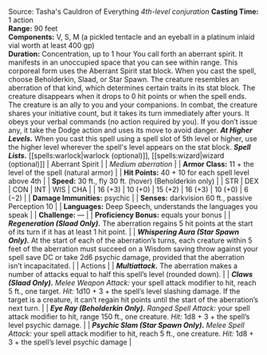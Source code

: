Source: Tasha's Cauldron of Everything
*4th-level conjuration*
**Casting Time:** 1 action  
**Range:** 90 feet  
**Components:** V, S, M (a pickled tentacle and an eyeball in a platinum inlaid vial worth at least 400 gp)  
**Duration:** Concentration, up to 1 hour
You call forth an aberrant spirit. It manifests in an unoccupied space that you can see within range. This corporeal form uses the Aberrant Spirit stat block. When you cast the spell, choose Beholderkin, Slaad, or Star Spawn. The creature resembles an aberration of that kind, which determines certain traits in its stat block. The creature disappears when it drops to 0 hit points or when the spell ends.
The creature is an ally to you and your companions. In combat, the creature shares your initiative count, but it takes its turn immediately after yours. It obeys your verbal commands (no action required by you). If you don’t issue any, it take the Dodge action and uses its move to avoid danger.
***At Higher Levels.*** When you cast this spell using a spell slot of 5th level or higher, use the higher level wherever the spell's level appears on the stat block.
***Spell Lists.*** [[spells:warlock|warlock (optional)]], [[spells:wizard|wizard (optional)]]
| Aberrant Spirit |
| *Medium aberration* |
| **Armor Class:** 11 + the level of the spell (natural armor) |
| **Hit Points:** 40 + 10 for each spell level above 4th |
| **Speed:** 30 ft., fly 30 ft. (hover) (Beholderkin only) |
| STR | DEX | CON | INT | WIS | CHA |
| 16 (+3) | 10 (+0) | 15 (+2) | 16 (+3) | 10 (+0) | 6 (−2) |
| **Damage Immunities:** psychic |
| **Senses:** darkvision 60 ft., passive Perception 10 |
| **Languages:** Deep Speech, understands the languages you speak |
| **Challenge:** — |
| **Proficiency Bonus:** equals your bonus |
| ***Regeneration (Slaad Only).*** The aberration regains 5 hit points at the start of its turn if it has at least 1 hit point. |
| ***Whispering Aura (Star Spawn Only).*** At the start of each of the aberration’s turns, each creature within 5 feet of the aberration must succeed on a Wisdom saving throw against your spell save DC or take 2d6 psychic damage, provided that the aberration isn’t incapacitated. |
| Actions |
| ***Multiattack.*** The aberration makes a number of attacks equal to half this spell’s level (rounded down). |
| ***Claws (Slaad Only).*** *Melee Weapon Attack:* your spell attack modifier to hit, reach 5 ft., one target. *Hit:* 1d10 + 3 + the spell’s level slashing damage. If the target is a creature, it can’t regain hit points until the start of the aberration’s next turn. |
| ***Eye Ray (Beholderkin Only).*** *Ranged Spell Attack:* your spell attack modifier to hit, range 150 ft., one creature. *Hit:* 1d8 + 3 + the spell’s level psychic damage. |
| ***Psychic Slam (Star Spawn Only).*** *Melee Spell Attack:* your spell attack modifier to hit, reach 5 ft., one creature. *Hit:* 1d8 + 3 + the spell’s level psychic damage |